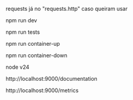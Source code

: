 requests já no "requests.http" caso queiram usar


npm run dev

npm run tests

npm run container-up

npm run container-down


node v24

http://localhost:9000/documentation

http://localhost:9000/metrics
